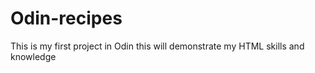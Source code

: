 # Odin-recipes
This is my first project in Odin
this will demonstrate my HTML skills and knowledge



